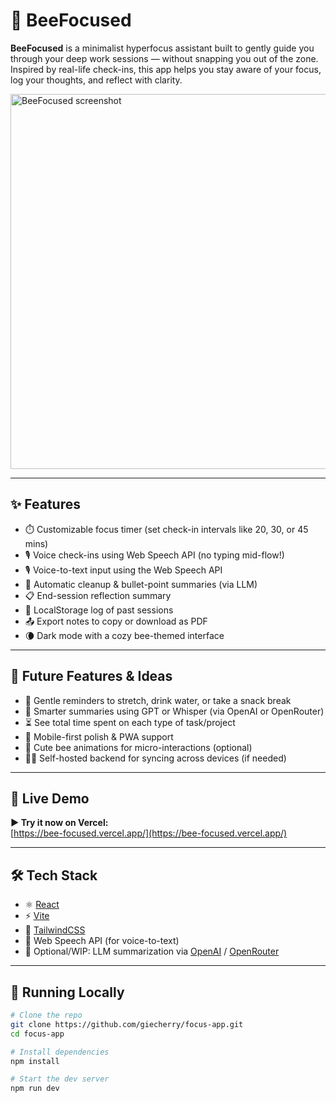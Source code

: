 # 🐝 BeeFocused

**BeeFocused** is a minimalist hyperfocus assistant built to gently guide you through your deep work sessions — without snapping you out of the zone. Inspired by real-life check-ins, this app helps you stay aware of your focus, log your thoughts, and reflect with clarity.

<img src="preview.png" alt="BeeFocused screenshot" width="600"/>

---

## ✨ Features

- ⏱️ Customizable focus timer (set check-in intervals like 20, 30, or 45 mins)
- 🎙️ Voice check-ins using Web Speech API (no typing mid-flow!)
- 🎙️ Voice-to-text input using the Web Speech API
- 🧠 Automatic cleanup & bullet-point summaries (via LLM)
- 📋 End-session reflection summary
- 💾 LocalStorage log of past sessions
- 📤 Export notes to copy or download as PDF
- 🌘 Dark mode with a cozy bee-themed interface

---

## 🌱 Future Features & Ideas

- 🐝 Gentle reminders to stretch, drink water, or take a snack break
- 🧠 Smarter summaries using GPT or Whisper (via OpenAI or OpenRouter)
- ⏳ See total time spent on each type of task/project
- 📱 Mobile-first polish & PWA support
- 🐾 Cute bee animations for micro-interactions (optional)
- 🧑‍💻 Self-hosted backend for syncing across devices (if needed)

---

## 🚀 Live Demo

**▶ Try it now on Vercel:**  
[https://bee-focused.vercel.app/](https://bee-focused.vercel.app/)

---

## 🛠 Tech Stack

- ⚛️ [React](https://react.dev/)
- ⚡ [Vite](https://vitejs.dev/)
- 💨 [TailwindCSS](https://tailwindcss.com/)
- 🧠 Web Speech API (for voice-to-text)
- 🧩 Optional/WIP: LLM summarization via [OpenAI](https://platform.openai.com/docs) / [OpenRouter](https://openrouter.ai/)

---

## 🧪 Running Locally

```bash
# Clone the repo
git clone https://github.com/giecherry/focus-app.git
cd focus-app

# Install dependencies
npm install

# Start the dev server
npm run dev
